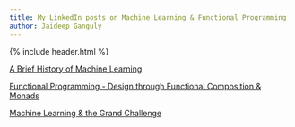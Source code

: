 ```yaml
---
title: My LinkedIn posts on Machine Learning & Functional Programming
author: Jaideep Ganguly
---
```


{% include header.html %}


[A Brief History of Machine Learning](https://www.linkedin.com/pulse/brief-history-machine-learning-dr-jaideep-ganguly)

[Functional Programming - Design through Functional Composition & Monads](https://www.linkedin.com/feed/update/urn:li:activity:6522136329810210816/)

[Machine Learning & the Grand Challenge](https://www.linkedin.com/pulse/machine-learning-grand-challenge-dr-jaideep-ganguly)



